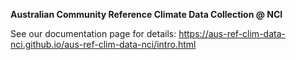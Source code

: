 **Australian Community Reference Climate Data Collection @ NCI**

See our documentation page for details:
https://aus-ref-clim-data-nci.github.io/aus-ref-clim-data-nci/intro.html
